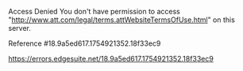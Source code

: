 Access Denied
You don't have permission to access "http://www.att.com/legal/terms.attWebsiteTermsOfUse.html" on this server.

Reference #18.9a5ed617.1754921352.18f33ec9

https://errors.edgesuite.net/18.9a5ed617.1754921352.18f33ec9